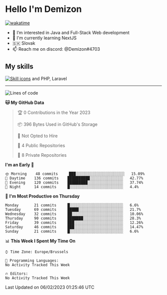 # Hello I'm Demizon
[![wakatime](https://wakatime.com/badge/user/6ad1949f-d6d7-44f9-9eee-c35e54cc499b.svg)](https://wakatime.com/@6ad1949f-d6d7-44f9-9eee-c35e54cc499b)
- 👀 I’m interested in Java and Full-Stack Web development
- 🌱 I'm currently learning NextJS
- 🇸🇰 Slovak
- 📫 Reach me on discord: @Demizon#4703

## My skills
[![Skill icons](https://skillicons.dev/icons?i=java,js,ts,html,css,react,py,git,docker,linux,mysql,mongo&theme=dark)](https://github.com/Demizon3433) and PHP, Laravel

---

<!--START_SECTION:waka-->
![Lines of code](https://img.shields.io/badge/From%20Hello%20World%20I%27ve%20Written-44%20Thousand%20lines%20of%20code-blue)

**🐱 My GitHub Data** 

> 🏆 0 Contributions in the Year 2023
 > 
> 📦 396 Bytes Used in GitHub's Storage 
 > 
> 🚫 Not Opted to Hire
 > 
> 📜 4 Public Repositories 
 > 
> 🔑 8 Private Repositories  
 > 
**I'm an Early 🐤** 

```text
🌞 Morning    48 commits     ███░░░░░░░░░░░░░░░░░░░░░░   15.09% 
🌆 Daytime    136 commits    ██████████░░░░░░░░░░░░░░░   42.77% 
🌃 Evening    120 commits    █████████░░░░░░░░░░░░░░░░   37.74% 
🌙 Night      14 commits     █░░░░░░░░░░░░░░░░░░░░░░░░   4.4%

```
📅 **I'm Most Productive on Thursday** 

```text
Monday       21 commits     █░░░░░░░░░░░░░░░░░░░░░░░░   6.6% 
Tuesday      69 commits     █████░░░░░░░░░░░░░░░░░░░░   21.7% 
Wednesday    32 commits     ██░░░░░░░░░░░░░░░░░░░░░░░   10.06% 
Thursday     90 commits     ███████░░░░░░░░░░░░░░░░░░   28.3% 
Friday       39 commits     ███░░░░░░░░░░░░░░░░░░░░░░   12.26% 
Saturday     46 commits     ███░░░░░░░░░░░░░░░░░░░░░░   14.47% 
Sunday       21 commits     █░░░░░░░░░░░░░░░░░░░░░░░░   6.6%

```


📊 **This Week I Spent My Time On** 

```text
⌚︎ Time Zone: Europe/Brussels

💬 Programming Languages: 
No Activity Tracked This Week

🔥 Editors: 
No Activity Tracked This Week

```


 Last Updated on 06/02/2023 01:25:46 UTC
<!--END_SECTION:waka-->
